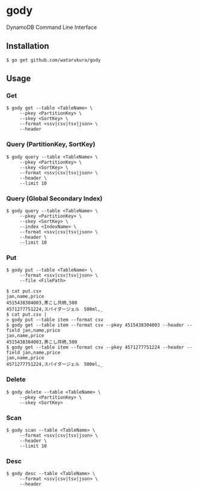 gody
=======

DynamoDB Command Line Interface

## Installation

```
$ go get github.com/watarukura/gody
```

## Usage

### Get

```
$ gody get --table <TableName> \
     --pkey <PartitionKey> \
     --skey <SortKey> \
     --format <ssv|csv|tsv|json> \
     --header
```

### Query (PartitionKey, SortKey)

```
$ gody query --table <TableName> \
     --pkey <PartitionKey> \
     --skey <SortKey> \
     --format <ssv|csv|tsv|json> \
     --header \
     --limit 10
```

### Query (Global Secondary Index)

```
$ gody query --table <TableName> \
     --pkey <PartitionKey> \
     --skey <SortKey> \
     --index <IndexName> \
     --format <ssv|csv|tsv|json> \
     --header \
     --limit 10

```

### Put

```
$ gody put --table <TableName> \
     --format <ssv|csv|tsv|json> \
     --file <FilePath>
```

```
$ cat put.csv
jan,name,price
4515438304003,茶こし共柄,500
4571277751224,スパイダージェル　500ml,_
$ cat put.csv |
> gody put --table item --format csv
$ gody get --table item --format csv --pkey 4515438304003 --header --field jan,name,price
jan,name,price
4515438304003,茶こし共柄,500
$ gody get --table item --format csv --pkey 4571277751224 --header --field jan,name,price
jan,name,price
4571277751224,スパイダージェル　500ml,_
```

### Delete

```
$ gody delete --table <TableName> \
     --pkey <PartitionKey> \
     --skey <SortKey>
```

### Scan

```
$ gody scan --table <TableName> \
     --format <ssv|csv|tsv|json> \
     --header \
     --limit 10
```

### Desc

```
$ gody desc --table <TableName> \
     --format <ssv|csv|tsv|json> \
     --header
```